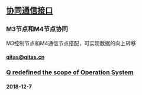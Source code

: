 ﻿## [协同通信接口](https://github.com/OS-Q/M3)

### M3节点和M4节点协同

M3控制节点和M4通信节点搭配，可实现数据的向上转移

####  qitas@qitas.cn
###  [Q redefined the scope of Operation System](http://www.OS-Q.com)
####  2018-12-7
